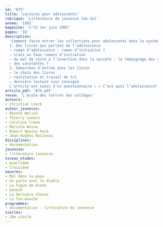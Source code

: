 ```yaml
---
id: '875'
title: 'Lectures pour adolescents'
rubrique: 'Littérature de jeunesse [4e-3e]'
annee: '1992'
magazine: 'n°13 1er juin 1993'
pages: '16'
description: 
  'Comment faire entrer les collections pour adolescents dans le système scolaire ?
  1. Des livres qui parlent de l’adolescence
  – roman d’adolescence : roman d’initiation ?
  – vrais ou faux romans d’initiation
  – du mal de vivre à l’insertion dans la société : le témoignage des romans : « Mal dans sa peau », de Renate Welsch ; « Un pacte avec le diable », de Thierry Lenain ; « La Fugue de Diane », de Caroline Crane ; « Ganesh », de Malcolm Bosse ; « La Dernière Chance », de Robert Newton Peck ; « La Tue-mouche », de Jean-Hugues Malineau
  – des constantes ?
  2. Démarches d’entrée dans les livres
  – le choix des livres
  – restitution et travail de tri
  – dernière lecture sous consigne
  L’article est suivi d’un questionnaire : « C’est quoi l’adolescence? »'
article_pdf: '875.pdf'
revue: 'L’école des lettres des collèges'
auteurs:
- Christian Loock
auteur_jeunesse:
- Renate Welsch
- Thierry Lenain
- Caroline Crane
- Malcolm Bosse
- Robert Newton Peck
- Jean-Hughes Malineau
disciplines:
- documentation
jeunesse:
- littérature jeunesse
niveau_etudes:
- quatrième
- troisième
oeuvres:
- Mal dans sa peau
- Un pacte avec le diable
- La Fugue de Diane
- Ganesh
- La Dernière Chance
- La Tue-mouche
programmes:
- documentation - littérature de jeunesse
siecles:
- 20e siècle
---
```

